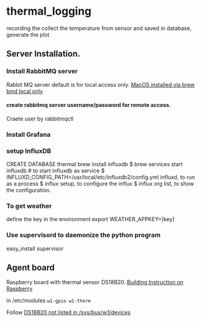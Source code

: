 # thermal_logging
recording the collect the temperature from sensor and saved in database, generate the plot

## Server Installation.
### Install RabbitMQ server
Rabbit MQ server default is for local access only.
[MacOS installed via brew bind local only](https://superuser.com/questions/464311/open-port-5672-tcp-for-access-to-rabbitmq-on-mac/516469#516469)

#### create rabbitmq server username/password for remote access.
Craete user by rabbitmqctl 

### Install Grafana
### setup InfluxDB
CREATE DATABASE thermal
brew install influxdb
$ brew services start influxdb # to start influxdb as service
$ INFLUXD_CONFIG_PATH=/usr/local/etc/influxdb2/config.yml influxd, to run as a process
$ influx setup, to configure the influx
$ influx org list, to show the configuration.

### To get weather
define the key in the environment
export WEATHER_APPKEY=[key]

### Use supervisord to daemonize the python program
easy_install supervisor

## Agent board
Raspberry board with thermal sensor DS18B20.
[Building Instruction on Raspberry](http://www.cl.cam.ac.uk/projects/raspberrypi/tutorials/temperature/)

in /etc/modules
`w1-gpio
w1-therm`

Follow [DS18B20 not listed in /sys/bus/w1/devices](http://raspberrypi.stackexchange.com/questions/26623/ds18b20-not-listed-in-sys-bus-w1-devices)






